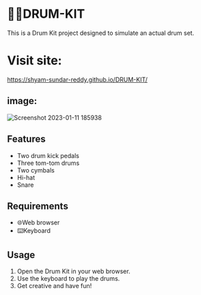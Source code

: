 # 🥁🥁DRUM-KIT

This is a Drum Kit project designed to simulate an actual drum set.



# Visit site:
https://shyam-sundar-reddy.github.io/DRUM-KIT/


## image:
![Screenshot 2023-01-11 185938](https://user-images.githubusercontent.com/106895012/211818727-928237fb-c7b9-4ce0-a03e-80b24573c1de.png)


## Features

- Two drum kick pedals
- Three tom-tom drums
- Two cymbals
- Hi-hat
- Snare

## Requirements

- 🌐Web browser
- ⌨️Keyboard

## Usage

1. Open the Drum Kit in your web browser.
2. Use the keyboard to play the drums.
3. Get creative and have fun!
